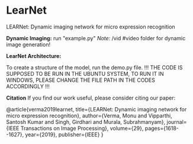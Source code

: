 # LearNet
LEARNet: Dynamic imaging network for micro expression recognition


**Dynamic Imaging:**
run "example.py"
_Note:_ /vid    #video folder for dynamic image generation!


**LearNet Architecture:**

To create a structure of the model, run the demo.py file.
!!! THE CODE IS SUPPOSED TO BE RUN IN THE UBUNTU SYSTEM, TO RUN IT IN WINDOWS, PLEASE CHANGE THE FILE PATH IN THE CODES ACCORDINGLY !!!



**Citation**
If you find our work useful, please consider citing our paper:



@article{verma2019learnet,
  title={LEARNet: Dynamic imaging network for micro expression recognition},
  author={Verma, Monu and Vipparthi, Santosh Kumar and Singh, Girdhari and Murala, Subrahmanyam},
  journal={IEEE Transactions on Image Processing},
  volume={29},
  pages={1618--1627},
  year={2019},
  publisher={IEEE}
}
